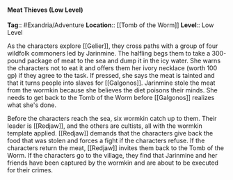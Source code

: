 #### Meat Thieves (Low Level)
**Tag**:: #Exandria/Adventure
**Location**:: [[Tomb of the Worm]]
**Level**:: Low Level

 As the characters explore [[Gelier]], they cross paths with a group of four wildfolk commoners led by Jarinmine. The halfling begs them to take a 300-pound package of meat to the sea and dump it in the icy water. She warns the characters not to eat it and offers them her ivory necklace (worth 100 gp) if they agree to the task. If pressed, she says the meat is tainted and that it turns people into slaves for [[Galgonos]]. Jarinmine stole the meat from the wormkin because she believes the diet poisons their minds. She needs to get back to the Tomb of the Worm before [[Galgonos]] realizes what she's done.


Before the characters reach the sea, six wormkin catch up to them. Their leader is [[Redjaw]], and the others are cultists, all with the wormkin template applied. [[Redjaw]] demands that the characters give back the food that was stolen and forces a fight if the characters refuse. If the characters return the meat, [[Redjaw]] invites them back to the Tomb of the Worm. If the characters go to the village, they find that Jarinmine and her friends have been captured by the wormkin and are about to be executed for their crimes.